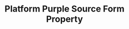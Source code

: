 ---
content-type: "api-form"
form-type: "source"
key: "source-form-properties-platformpurple-object"

title: "Platform Purple Source Form Property"
api-type: "platformpurple"
display-name: "Platform Purple"

source-type: "saas"
docs-name: "platformpurple"

description: ""

object-attributes:
  - name: "api_key"
    type: "string"
    required: true
    description: "The user's {{ form-property.display-name }} API key."
    value: "<API_KEY>"

  - name: "environment"
    type: "sting"
    required: true
    description: "[TODO]"
    value: "[TODO]"
---